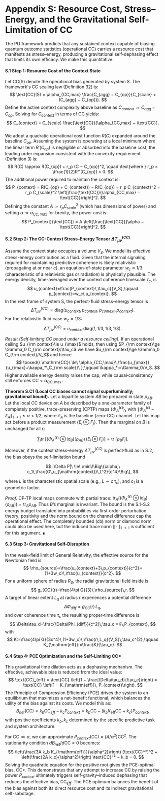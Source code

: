 # Appendix S: Resource Cost, Stress–Energy, and the Gravitational Self-Limitation of CC

The PU framework predicts that any sustained context capable of biasing quantum outcome statistics (operational CC) carries a resource cost that manifests as stress–energy, producing a gravitational self-dephasing effect that limits its own efficacy. We make this quantitative.

#### **S.1 Step 1: Resource Cost of the Context State**

Let CC(S) denote the operational bias generated by system S. The framework's CC scaling law (Definition 32) is:
$$
\text{CC}(S) = \alpha_{CC,max} \frac{C_{agg} − C_{op}}{C_{scale} + (C_{agg} − C_{op})}.
$$
Define the active context complexity above baseline as $C_{context} := C_{agg} − C_{op}$. Solving for $C_{context}$ in terms of CC yields:
$$
C_{context} = C_{scale} \frac{\text{CC}}{\alpha_{CC,max} − \text{CC}}.
$$
We adopt a quadratic operational cost function $R(C)$ expanded around the baseline $C_{op}$. Assuming the system is operating at a local minimum where the linear term $R'(C_{op})$ is negligible or absorbed into the baseline cost, the leading order expansion consistent with the convexity requirement (Definition 3) is:
$$
R(C) \approx R(C_{op}) + r_p (C − C_{op})^2, \quad \text{where } r_p = \tfrac{1}{2}R''(C_{op}) > 0.
$$
The additional power required to maintain the context is:
$$
P_{context} = R(C_{op} + C_{context}) − R(C_{op}) = r_p C_{context}^2 = r_p C_{scale}^2 \left[\frac{\text{CC}}{\alpha_{CC,max} − \text{CC}}\right]^2.
$$
Defining the constant $A := r_p C_{scale}^2$ (which has dimensions of power) and setting $\alpha := \alpha_{CC,max}$ for brevity, the power cost is:
$$
P_{context}(\text{CC}) = A \left[\frac{\text{CC}}{\alpha − \text{CC}}\right]^2.
$$

#### **S.2 Step 2: The CC-Context Stress–Energy Tensor $\Delta T_{\mu\nu}^{(CC)}$**

Assume the context state occupies a volume $V_S$. We model its effective stress-energy contribution as a fluid. Given that the internal signaling required for maintaining predictive coherence is likely relativistic (propagating at or near $c$), an equation-of-state parameter $w_c \approx 1/3$ (characteristic of a relativistic gas or radiation) is physically plausible. The energy density, time-averaged over the context coherence timescale $\tau_c$, is
$$
u_{context}=\frac{P_{context}\,\tau_c}{V_S},\qquad p_{context}=w_c\,u_{context}.
$$
In the rest frame of system S, the perfect-fluid stress–energy tensor is
$$
\Delta T_{\mu\nu}^{(CC)}=\text{diag}\big(u_{context},\,p_{context},\,p_{context},\,p_{context}\big).
$$
For the relativistic fluid case $w_c=1/3$:
$$
\Delta T_{\mu\nu}^{(CC)}=u_{context}\,\text{diag}(1,\,1/3,\,1/3,\,1/3).
$$

*Result (Self‑limiting CC bound under a resource ceiling).* If an operational ceiling $u_{\rm context}\le u_{\max}$ holds, then using $P_{\rm context}\ge \Gamma_0 C_{\rm context}/\tau_c$ we have $u_{\rm context}\ge \Gamma_0 C_{\rm context}/V_S$ and hence
$$
\boxed{\ \mathrm{CC}\ \le\ \alpha_{CC,\max}\,\frac{u_{\max}}{u_{\max}+\kappa_*\,C_{\rm scale}}\ },\qquad \kappa_*:=\Gamma_0/V_S.
$$
Higher available energy density raises the cap, while causal‑consistency still enforces $\mathrm{CC}<\alpha_{CC,\max}$.

**Theorem S.C1 (Local CC biases cannot signal superluminally; gravitational bound).**
Let a bipartite system $AB$ be prepared in state $\rho_{AB}$. Let the local CC device on $A$ be described by a one-parameter family of completely positive, trace-preserving (CPTP) maps $\{\Phi_A^{(\epsilon)}\}_{\epsilon}$ with $\|\Phi_A^{(\epsilon)}-\mathcal E_A\|_{1\to 1}\le \alpha<1/2$, where $\mathcal{E}_A$ is the baseline (zero-CC) channel. Let this map act before a product measurement $\{E_i\otimes F_j\}$. Then the marginal on $B$ is unchanged for all $\epsilon$:

$$
\sum_i \operatorname{tr}\!\Big[(\Phi_A^{(\epsilon)}\otimes\mathrm{id}_B)(\rho_{AB})\, (E_i\otimes F_j)\Big]
=\operatorname{tr}\!\big[\rho_B F_j\big].
$$

Moreover, if the context stress–energy $\Delta T^{(CC)}_{\mu\nu}$ is perfect‑fluid as in S.2, the bias obeys the self‑limitation bound

$$
|\Delta P|\ \le\ \min\!\Big\{\alpha,\ c_1\,\frac{G\,u_{\mathrm{context}}\,L^2}{c^4}\Big\},
$$

where $L$ is the characteristic spatial scale (e.g., $L\sim c\,\tau_c$), and $c_1$ is a geometric factor.

*Proof.* CP‑TP local maps commute with partial trace: $\operatorname{tr}_A ((\Phi_A^{(\epsilon)}\otimes \mathrm{id}_B)(\rho_{AB}))=\operatorname{tr}_A \rho_{AB}$. Thus $B$’s marginal is invariant. The bound is the S.1–S.2 energy budget translated into probabilities via first‑order perturbation theory; positivity and the norm bound on the channel difference cap the operational effect. The completely bounded (cb) norm or diamond norm could also be used here, but the induced trace norm $\|\cdot\|_{1\to 1}$ is sufficient for this argument. ∎


#### **S.3 Step 3: Gravitational Self-Disruption**

In the weak-field limit of General Relativity, the effective source for the Newtonian field is
$$
\rho_{source}=\frac{u_{context}+3\,p_{context}}{c^2}=(1+3w_c)\,\frac{u_{context}}{c^2}.
$$
For a uniform sphere of radius $R_S$, the radial gravitational field inside is
$$
g_{CC}(r)=\frac{4\pi G}{3}\,\rho_{source}\,r.
$$
A target of linear extent $L_q$ at radius $r$ experiences a potential difference
$$
\Delta\Phi_{diff}\approx g_{CC}(r)\,L_q,
$$
and over coherence time $\tau_c$ the resulting proper-time difference is
$$
\Delta\tau_d=\frac{\Delta\Phi_{diff}}{c^2}\,\tau_c
=K\,P_{context},
$$
with
$$
K:=\frac{4\pi G}{3c^4}\,(1+3w_c)\,\frac{r\,L_q}{V_S}\,\tau_c^{2},\qquad K_{\mathrm{eff}}:=\frac{K}{\tau_c}.
$$

#### **S.4 Step 4: PCE Optimization and the Self-Limiting CC***

This gravitational time dilation acts as a dephasing mechanism. The effective, achievable bias is reduced from the ideal value:
$$
\text{CC}_{eff} = \text{CC} \left(1 − \frac{\Delta\tau_d}{\tau_c}\right) = \text{CC} \left(1 − K_{\mathrm{eff}}\, P_{context}\right).
$$
The Principle of Compression Efficiency (PCE) drives the system to an equilibrium that maximizes a net-benefit functional, which balances the utility of the bias against its costs. We model this as:
$$
B_{net}(\text{CC}) = k_b \text{CC}_{eff} − k_c P_{context} = k_b \text{CC} − \left(k_b K_{\mathrm{eff}} \text{CC} + k_c\right) P_{context},
$$
with positive coefficients $k_b, k_c$ determined by the specific predictive task and system architecture.

For $\text{CC} \ll \alpha$, we can approximate $P_{context}(\text{CC}) \approx (A/\alpha^2) \text{CC}^2$. The stationarity condition $dB_{net}/d\text{CC} = 0$ becomes:
$$
\left(\frac{3A k_b K_{\mathrm{eff}}}{\alpha^2}\right) (\text{CC}^*)^2 + \left(\frac{2A k_c}{\alpha^2}\right) \text{CC}^* − k_b = 0.
$$
Solving the quadratic equation for the positive root gives the PCE-optimal bias, CC*. This demonstrates that any attempt to increase CC by raising the power $P_{context}$ ultimately triggers self-gravity–induced dephasing that reduces the effective bias, CC$_{eff}$. The PCE optimum balances the benefit of the bias against both its direct resource cost and its indirect gravitational self-sabotage.